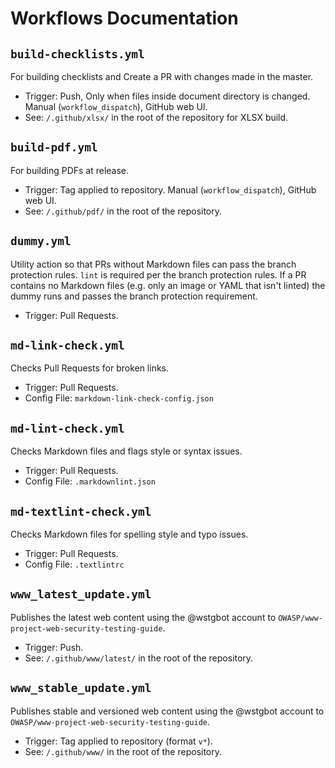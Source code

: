 # Workflows Documentation

## `build-checklists.yml`

For building checklists and Create a PR with changes made in the master.

- Trigger: Push, Only when files inside document directory is changed. Manual (`workflow_dispatch`), GitHub web UI.
- See: `/.github/xlsx/` in the root of the repository for XLSX build.

## `build-pdf.yml`

For building PDFs at release.

- Trigger: Tag applied to repository. Manual (`workflow_dispatch`), GitHub web UI.
- See: `/.github/pdf/` in the root of the repository.

## `dummy.yml`

Utility action so that PRs without Markdown files can pass the branch protection rules. `lint` is required per the branch protection rules. If a PR contains no Markdown files (e.g. only an image or YAML that isn't linted) the dummy runs and passes the branch protection requirement.

- Trigger: Pull Requests.

## `md-link-check.yml`

Checks Pull Requests for broken links.

- Trigger: Pull Requests.
- Config File: `markdown-link-check-config.json`

## `md-lint-check.yml`

Checks Markdown files and flags style or syntax issues.

- Trigger: Pull Requests.
- Config File: `.markdownlint.json`

## `md-textlint-check.yml`

Checks Markdown files for spelling style and typo issues.

- Trigger: Pull Requests.
- Config File: `.textlintrc`

## `www_latest_update.yml`

Publishes the latest web content using the @wstgbot account to `OWASP/www-project-web-security-testing-guide`.

- Trigger: Push.
- See: `/.github/www/latest/` in the root of the repository.

## `www_stable_update.yml`

Publishes stable and versioned web content using the @wstgbot account to `OWASP/www-project-web-security-testing-guide`.

- Trigger: Tag applied to repository (format `v*`).
- See: `/.github/www/` in the root of the repository.